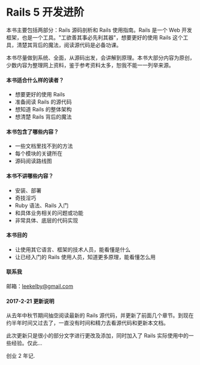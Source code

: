 # Rails 5 开发进阶

本书主要包括两部分：Rails 源码剖析和 Rails 使用指南。Rails 是一个 Web 开发框架，也是一个工具。"工欲善其事必先利其器"，想要更好的使用 Rails 这个工具，清楚其背后的魔法，阅读源代码是必备功课。

本书尽量做到系统、全面，从源码出发，会讲解到原理。本书大部分内容为原创，少数内容为整理网上资料，鉴于参考资料太多，恕我不能一一列举来源。

#### 本书适合什么样的读者？

- 想要更好的使用 Rails
- 准备阅读 Rails 的源代码
- 想知道 Rails 的整体架构
- 想清楚 Rails 背后的魔法

#### 本书包含了哪些内容？

- 一些文档里找不到的方法
- 每个模块的关键所在
- 源码阅读路线图

#### 本书不讲哪些内容？

- 安装、部署
- 奇技淫巧
- Ruby 语法、Rails 入门
- 和具体业务相关的问题或功能
- 非常具体、底层的代码实现

#### 本书目的

- 让使用其它语言、框架的技术人员，能看懂是什么
- 让已经入门的 Rails 使用人员，知道更多原理，能看懂怎么用

#### 联系我

邮箱：leekelby@gmail.com  


#### 2017-2-21 更新说明

从去年中秋节期间抽空阅读最新的 Rails 源代码，并更新了前面几个章节。到现在约半年时间又过去了，一直没有时间和精力去看源代码和更新本文档。

此次更新只是很小的部分文字进行更改及添加，同时加入了 Rails 实际使用中的一些经验。仅此...

创业 2 年记.